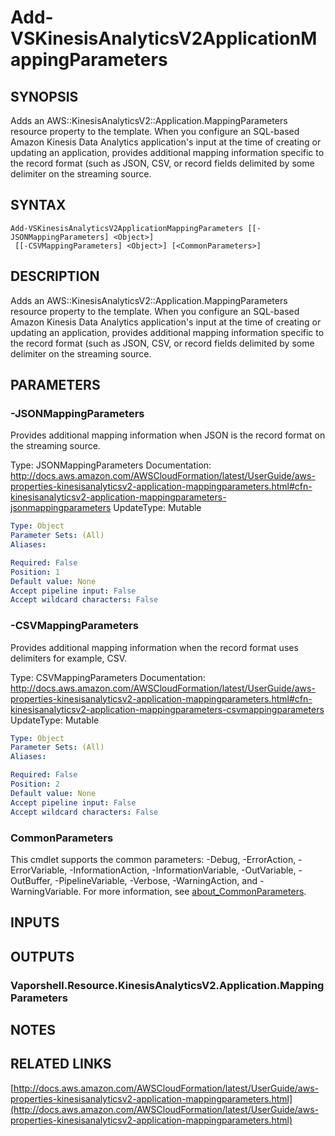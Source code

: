 # Add-VSKinesisAnalyticsV2ApplicationMappingParameters

## SYNOPSIS
Adds an AWS::KinesisAnalyticsV2::Application.MappingParameters resource property to the template.
When you configure an SQL-based Amazon Kinesis Data Analytics application's input at the time of creating or updating an application, provides additional mapping information specific to the record format (such as JSON, CSV, or record fields delimited by some delimiter on the streaming source.

## SYNTAX

```
Add-VSKinesisAnalyticsV2ApplicationMappingParameters [[-JSONMappingParameters] <Object>]
 [[-CSVMappingParameters] <Object>] [<CommonParameters>]
```

## DESCRIPTION
Adds an AWS::KinesisAnalyticsV2::Application.MappingParameters resource property to the template.
When you configure an SQL-based Amazon Kinesis Data Analytics application's input at the time of creating or updating an application, provides additional mapping information specific to the record format (such as JSON, CSV, or record fields delimited by some delimiter on the streaming source.

## PARAMETERS

### -JSONMappingParameters
Provides additional mapping information when JSON is the record format on the streaming source.

Type: JSONMappingParameters
Documentation: http://docs.aws.amazon.com/AWSCloudFormation/latest/UserGuide/aws-properties-kinesisanalyticsv2-application-mappingparameters.html#cfn-kinesisanalyticsv2-application-mappingparameters-jsonmappingparameters
UpdateType: Mutable

```yaml
Type: Object
Parameter Sets: (All)
Aliases:

Required: False
Position: 1
Default value: None
Accept pipeline input: False
Accept wildcard characters: False
```

### -CSVMappingParameters
Provides additional mapping information when the record format uses delimiters for example, CSV.

Type: CSVMappingParameters
Documentation: http://docs.aws.amazon.com/AWSCloudFormation/latest/UserGuide/aws-properties-kinesisanalyticsv2-application-mappingparameters.html#cfn-kinesisanalyticsv2-application-mappingparameters-csvmappingparameters
UpdateType: Mutable

```yaml
Type: Object
Parameter Sets: (All)
Aliases:

Required: False
Position: 2
Default value: None
Accept pipeline input: False
Accept wildcard characters: False
```

### CommonParameters
This cmdlet supports the common parameters: -Debug, -ErrorAction, -ErrorVariable, -InformationAction, -InformationVariable, -OutVariable, -OutBuffer, -PipelineVariable, -Verbose, -WarningAction, and -WarningVariable. For more information, see [about_CommonParameters](http://go.microsoft.com/fwlink/?LinkID=113216).

## INPUTS

## OUTPUTS

### Vaporshell.Resource.KinesisAnalyticsV2.Application.MappingParameters
## NOTES

## RELATED LINKS

[http://docs.aws.amazon.com/AWSCloudFormation/latest/UserGuide/aws-properties-kinesisanalyticsv2-application-mappingparameters.html](http://docs.aws.amazon.com/AWSCloudFormation/latest/UserGuide/aws-properties-kinesisanalyticsv2-application-mappingparameters.html)

